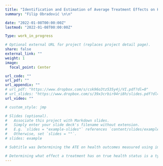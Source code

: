 ```yaml
---
title: "Identification and Estimation of Average Treatment Effects on Health Status in RCTs"
summary: "Filip Obradović \n\n"

date: "2022-01-08T00:00:00Z"
lastmod: "2022-01-08T00:00:00Z"

Type: work_in_progress

# Optional external URL for project (replaces project detail page).
share: false
external_link: ""
weight: 1
image:
  focal_point: Center

url_code: ""
url_pdf: ""
url_appendix: ""
# url_pdf: "https://www.dropbox.com/s/csk96o3tz535y4j/VI.pdf?dl=0"
# url_slides: "https://www.dropbox.com/s/39x3crbir04ri8h/slides.pdf?dl=0"
url_video: ""

# custom_style: jmp

# Slides (optional).
#   Associate this project with Markdown slides.
#   Simply enter your slide deck's filename without extension.
#   E.g. `slides = "example-slides"` references `content/slides/example-slides.md`.
#   Otherwise, set `slides = ""`.
# slides: example

# Subtitle was Determining the ATE on health outcomes measured using imperfect diagnostic tests in randomized controlled trials.

# Determining what effect a treatment has on true health status is a typical research goal. Since health status is inherently unobservable, it is routinely replaced  # with a diagnostic test result. Measurement of average treatment effects (ATE) on the health status in randomized controlled trials requires that the status and test # results are equal for every unit of observation. When this assumption fails, ATE is not identified. I show how the ATE may be recovered using perfect or approximate # knowledge of the test performance. I demonstrate how inference may be performed in both cases and provide empirical examples.
---
```




